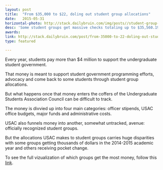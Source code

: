 ```yaml
---
layout: post
title:  "From $35,000 to $22, doling out student group allocations"
date:   2015-05-31
horizontal-photo: http://stack.dailybruin.com/img/posts//student-group-allocations/visualization.svg
desc: 'Some student groups get massive checks totaling up to $35,560.19. Other clubs take home as little as $22.50. Whatever the reason for the uneven funding, it is clear that some student organizations are pocketing huge sums while others accept tiny allocations.'
awards:
link: http://stack.dailybruin.com/post/from-35000-to-22-doling-out-student-group-allocations/
type: featured

---
```

Every year, students pay more than $4 million to support the undergraduate student government.

That money is meant to support student government programming efforts, advocacy and come back to some students through student group allocations.

But what happens once that money enters the coffers of the Undergraduate Students Association Council can be difficult to track.

The money is divvied up into four main categories: officer stipends, USAC office budgets, major funds and administrative costs.

USAC also funnels money into another, somewhat untracked, avenue: officially recognized student groups.

But the allocations USAC makes to student groups carries huge disparities with some groups getting thousands of dollars in the 2014-2015 academic year and others receiving pocket change.

To see the full vizualization of which groups get the most money, follow this <a href= 'http://stack.dailybruin.com/post/from-35000-to-22-doling-out-student-group-allocations/'>link</a>.